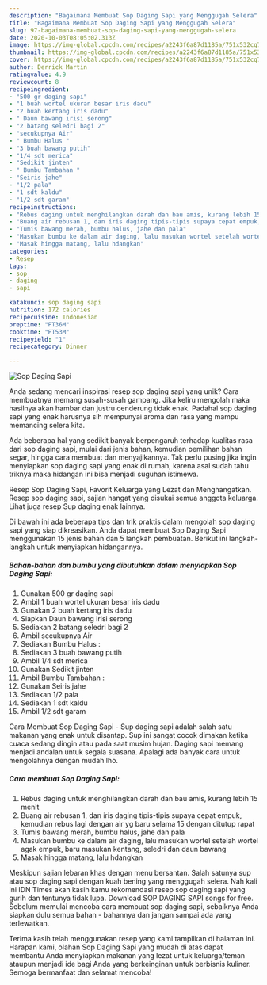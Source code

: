```yaml
---
description: "Bagaimana Membuat Sop Daging Sapi yang Menggugah Selera"
title: "Bagaimana Membuat Sop Daging Sapi yang Menggugah Selera"
slug: 97-bagaimana-membuat-sop-daging-sapi-yang-menggugah-selera
date: 2020-10-03T08:05:02.313Z
image: https://img-global.cpcdn.com/recipes/a2243f6a87d1185a/751x532cq70/sop-daging-sapi-foto-resep-utama.jpg
thumbnail: https://img-global.cpcdn.com/recipes/a2243f6a87d1185a/751x532cq70/sop-daging-sapi-foto-resep-utama.jpg
cover: https://img-global.cpcdn.com/recipes/a2243f6a87d1185a/751x532cq70/sop-daging-sapi-foto-resep-utama.jpg
author: Derrick Martin
ratingvalue: 4.9
reviewcount: 8
recipeingredient:
- "500 gr daging sapi"
- "1 buah wortel ukuran besar iris dadu"
- "2 buah kertang iris dadu"
- " Daun bawang irisi serong"
- "2 batang seledri bagi 2"
- "secukupnya Air"
- " Bumbu Halus "
- "3 buah bawang putih"
- "1/4 sdt merica"
- "Sedikit jinten"
- " Bumbu Tambahan "
- "Seiris jahe"
- "1/2 pala"
- "1 sdt kaldu"
- "1/2 sdt garam"
recipeinstructions:
- "Rebus daging untuk menghilangkan darah dan bau amis, kurang lebih 15 menit"
- "Buang air rebusan 1, dan iris daging tipis-tipis supaya cepat empuk, kemudian rebus lagi dengan air yg baru selama 15 dengan ditutup rapat"
- "Tumis bawang merah, bumbu halus, jahe dan pala"
- "Masukan bumbu ke dalam air daging, lalu masukan wortel setelah wortel agak empuk, baru masukan kentang, seledri dan daun bawang"
- "Masak hingga matang, lalu hdangkan"
categories:
- Resep
tags:
- sop
- daging
- sapi

katakunci: sop daging sapi 
nutrition: 172 calories
recipecuisine: Indonesian
preptime: "PT36M"
cooktime: "PT53M"
recipeyield: "1"
recipecategory: Dinner

---
```



![Sop Daging Sapi](https://img-global.cpcdn.com/recipes/a2243f6a87d1185a/751x532cq70/sop-daging-sapi-foto-resep-utama.jpg)

Anda sedang mencari inspirasi resep sop daging sapi yang unik? Cara membuatnya memang susah-susah gampang. Jika keliru mengolah maka hasilnya akan hambar dan justru cenderung tidak enak. Padahal sop daging sapi yang enak harusnya sih mempunyai aroma dan rasa yang mampu memancing selera kita.

Ada beberapa hal yang sedikit banyak berpengaruh terhadap kualitas rasa dari sop daging sapi, mulai dari jenis bahan, kemudian pemilihan bahan segar, hingga cara membuat dan menyajikannya. Tak perlu pusing jika ingin menyiapkan sop daging sapi yang enak di rumah, karena asal sudah tahu triknya maka hidangan ini bisa menjadi suguhan istimewa.

Resep Sop Daging Sapi, Favorit Keluarga yang Lezat dan Menghangatkan. Resep sop daging sapi, sajian hangat yang disukai semua anggota keluarga. Lihat juga resep Sup daging enak lainnya.


Di bawah ini ada beberapa tips dan trik praktis dalam mengolah sop daging sapi yang siap dikreasikan. Anda dapat membuat Sop Daging Sapi menggunakan 15 jenis bahan dan 5 langkah pembuatan. Berikut ini langkah-langkah untuk menyiapkan hidangannya.

<!--inarticleads1-->

##### Bahan-bahan dan bumbu yang dibutuhkan dalam menyiapkan Sop Daging Sapi:

1. Gunakan 500 gr daging sapi
1. Ambil 1 buah wortel ukuran besar iris dadu
1. Gunakan 2 buah kertang iris dadu
1. Siapkan  Daun bawang irisi serong
1. Sediakan 2 batang seledri bagi 2
1. Ambil secukupnya Air
1. Sediakan  Bumbu Halus :
1. Sediakan 3 buah bawang putih
1. Ambil 1/4 sdt merica
1. Gunakan Sedikit jinten
1. Ambil  Bumbu Tambahan :
1. Gunakan Seiris jahe
1. Sediakan 1/2 pala
1. Sediakan 1 sdt kaldu
1. Ambil 1/2 sdt garam


Cara Membuat Sop Daging Sapi - Sup daging sapi adalah salah satu makanan yang enak untuk disantap. Sup ini sangat cocok dimakan ketika cuaca sedang dingin atau pada saat musim hujan. Daging sapi memang menjadi andalan untuk segala suasana. Apalagi ada banyak cara untuk mengolahnya dengan mudah lho. 

<!--inarticleads2-->

##### Cara membuat Sop Daging Sapi:

1. Rebus daging untuk menghilangkan darah dan bau amis, kurang lebih 15 menit
1. Buang air rebusan 1, dan iris daging tipis-tipis supaya cepat empuk, kemudian rebus lagi dengan air yg baru selama 15 dengan ditutup rapat
1. Tumis bawang merah, bumbu halus, jahe dan pala
1. Masukan bumbu ke dalam air daging, lalu masukan wortel setelah wortel agak empuk, baru masukan kentang, seledri dan daun bawang
1. Masak hingga matang, lalu hdangkan


Meskipun sajian lebaran khas dengan menu bersantan. Salah satunya sup atau sop daging sapi dengan kuah bening yang menggugah selera. Nah kali ini IDN Times akan kasih kamu rekomendasi resep sop daging sapi yang gurih dan tentunya tidak lupa. Download SOP DAGING SAPI songs for free. Sebelum memulai mencoba cara membuat sop daging sapi, sebaiknya Anda siapkan dulu semua bahan - bahannya dan jangan sampai ada yang terlewatkan. 

Terima kasih telah menggunakan resep yang kami tampilkan di halaman ini. Harapan kami, olahan Sop Daging Sapi yang mudah di atas dapat membantu Anda menyiapkan makanan yang lezat untuk keluarga/teman ataupun menjadi ide bagi Anda yang berkeinginan untuk berbisnis kuliner. Semoga bermanfaat dan selamat mencoba!
